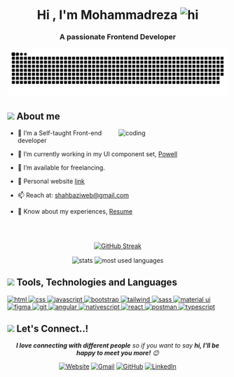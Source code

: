 <h1 align="center"><b>Hi , I'm Mohammadreza </b><img src="https://github.com/mohammadreza99/mohammadreza99/blob/main/files/hi.gif" alt="hi" width="35"></h1>

<h3 align="center">A passionate Frontend Developer</h3>

<div align="center">
  <img alt="snake eating my contributions" src="https://raw.githubusercontent.com/mohammadreza99/mohammadreza99/output/github-contribution-grid-snake-dark.svg" />
</div>

## <img src="https://github.com/mohammadreza99/mohammadreza99/blob/main/files/about.gif" width="35px"> **About me**

<img align="right" src="https://github.com/mohammadreza99/mohammadreza99/blob/main/files/coding.gif" alt="coding" width=250px>

- 🌱 I’m a Self-taught Front-end developer

- 🔭 I’m currently working in my UI component
  set, <a href="https://github.com/mohammadreza99/powell" target="_blank">Powell</a>

- 🤝 I’m available for freelancing.

- 📝 Personal website <a href="https://mohammadreza99.github.io" target="_blank">link</a>

- 📫 Reach at: <a href="mailto:shahbaziweb@gmail.com">shahbaziweb@gmail.com</a>

- 📄 Know about my experiences, <a href="https://raw.githubusercontent.com/mohammadreza99/mohammadreza99/main/files/Mohammadreza-Shahbazi.pdf" target="_blank">Resume</a>

<br/>
<br/>

<div align="center">

  [![GitHub Streak](https://streak-stats.demolab.com/?user=mohammadreza99&theme=dark)](https://git.io/streak-stats)

</div>

<div align="center">
  <img alt="stats" height=200 align="center" src="https://github-readme-stats.vercel.app/api?username=mohammadreza99&theme=transparent&rank_icon=percentile" />
  <img alt="most used languages" height=200 align="center" src="https://github-readme-stats.vercel.app/api/top-langs?username=mohammadreza99&layout=compact&langs_count=6&card_width=300&theme=transparent" />
</div>

## <img src="https://github.com/mohammadreza99/mohammadreza99/blob/main/files/code.gif" width="35px"> **Tools, Technologies and Languages**

<a href="https://developer.mozilla.org/en-US/docs/Web/HTML" target="_blank">
	<img height="40" src="https://github.com/mohammadreza99/mohammadreza99/blob/main/files/html.svg" alt="html">
</a>
<a href="https://developer.mozilla.org/en-US/docs/Web/CSS" target="_blank">
	<img height="40" src="https://github.com/mohammadreza99/mohammadreza99/blob/main/files/css.svg" alt="css">
</a>
<a href="https://developer.mozilla.org/en-US/docs/Web/JavaScript" target="_blank">
	<img height="40" src="https://github.com/mohammadreza99/mohammadreza99/blob/main/files/javascript.svg" alt="javascript">
</a>
<a href="https://getbootstrap.com" target="_blank">
	<img height="40" src="https://github.com/mohammadreza99/mohammadreza99/blob/main/files/bootstrap.svg" alt="bootstrap">
</a>
<a href="https://tailwindcss.com" target="_blank">
	<img height="40" src="https://github.com/mohammadreza99/mohammadreza99/blob/main/files/tailwind.svg" alt="tailwind">
</a>
<a href="https://sass-lang.com" target="_blank">
	<img height="40" src="https://github.com/mohammadreza99/mohammadreza99/blob/main/files/sass.svg" alt="sass">
</a>
<a href="https://mui.com" target="_blank">
	<img height="40" src="https://github.com/mohammadreza99/mohammadreza99/blob/main/files/materialui.svg" alt="material ui">
</a>
<a href="https://figma.com" target="_blank">
	<img height="40" src="https://github.com/mohammadreza99/mohammadreza99/blob/main/files/figma.svg" alt="figma">
</a>
<a href="https://git-scm.com/" target="_blank">
	<img src="https://github.com/mohammadreza99/mohammadreza99/blob/main/files/git.svg" width="40" height="40" alt="git">
</a>
<a href="https://angular.io" target="_blank">
	<img height="40" src="https://github.com/mohammadreza99/mohammadreza99/blob/main/files/angular.svg" alt="angular">
</a>
<a href="https://nativescript.org" target="_blank">
	<img height="40" src="https://github.com/mohammadreza99/mohammadreza99/blob/main/files/nativescript.svg" alt="nativescript">
</a>
<a href="https://reactjs.org" target="_blank">
	<img height="40" src="https://github.com/mohammadreza99/mohammadreza99/blob/main/files/react.svg" alt="react">
</a>
<a href="https://postman.com" target="_blank">
	<img height="40" src="https://github.com/mohammadreza99/mohammadreza99/blob/main/files/postman.svg" alt="postman">
</a>
<a href="https://typescriptlang.org" target="_blank">
	<img height="40" src="https://github.com/mohammadreza99/mohammadreza99/blob/main/files/typescript.svg" alt="typescript">
</a>
<!-- <a href="https://nextjs.org" target="_blank">
	<img height="40" src="https://github.com/mohammadreza99/mohammadreza99/blob/main/files/nextjs.svg" alt="next js">
</a> -->
<!-- <a href="https://react-redux.js.org" target="_blank">
	<img height="40" src="https://github.com/mohammadreza99/mohammadreza99/blob/main/files/redux.svg" alt="redux">
</a> -->

## <img src="https://github.com/mohammadreza99/mohammadreza99/blob/main/files/handshake.gif" width="35px"> **Let's Connect..!**

<p align="center">
	<em><b>I love connecting with different people</b> so if you want to say <b>hi, I'll be happy to meet you more!</b> 😊</em>
</p>

<p align="center">
	<a target="_blank" href="https://mohammadreza99.github.io"><img src="https://github.com/mohammadreza99/mohammadreza99/blob/main/files/website.png" alt="Website"/></a>
	<a target="_blank" href="mailto:shahbaziweb@gmail.com"><img src="https://github.com/mohammadreza99/mohammadreza99/blob/main/files/gmail.png" alt="Gmail"/></a>
	<a target="_blank" href="https://github.com/mohammadreza99"><img src="https://github.com/mohammadreza99/mohammadreza99/blob/main/files/github.png" alt="GitHub"/></a>
	<a target="_blank" href="https://linkedin.com/in/mohammadrezashahbazi"><img src="https://github.com/mohammadreza99/mohammadreza99/blob/main/files/linkedin.png" alt="LinkedIn"/></a>
</p>
